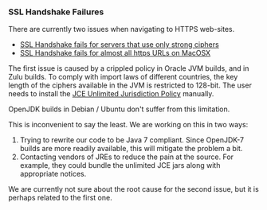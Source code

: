 ### SSL Handshake Failures

There are currently two issues when navigating to HTTPS web-sites.

* [SSL Handshake fails for servers that use only strong ciphers](https://github.com/UprootLabs/gngr/issues/11)
* [SSL Handshake fails for almost all https URLs on MacOSX](https://github.com/UprootLabs/gngr/issues/8)

The first issue is caused by a crippled policy in Oracle JVM builds, and in Zulu builds. To comply with import laws of different countries, the key length of the ciphers available in the JVM is restricted to 128-bit. The user needs to install the [JCE Unlimited Jurisdiction Policy](http://www.oracle.com/technetwork/java/javase/downloads/index.html) manually.

OpenJDK builds in Debian / Ubuntu don't suffer from this limitation.

This is inconvenient to say the least. We are working on this in two ways:

  1. Trying to rewrite our code to be Java 7 compliant. Since OpenJDK-7 builds are more readily available, this will mitigate the problem a bit.
  2. Contacting vendors of JREs to reduce the pain at the source. For example, they could bundle the unlimited JCE jars along with appropriate notices.

We are currently not sure about the root cause for the second issue, but it is perhaps related to the first one.